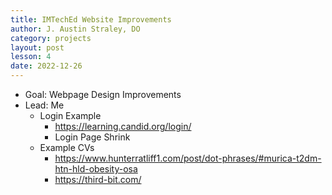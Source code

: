 ```yaml
---
title: IMTechEd Website Improvements
author: J. Austin Straley, DO
category: projects
layout: post
lesson: 4
date: 2022-12-26
---
```


<link rel="stylesheet" href="{{site.baseurl}}/assets/project-style.css">

- Goal: Webpage Design Improvements
- Lead: Me
    - Login Example
        - https://learning.candid.org/login/
        - Login Page Shrink
    - Example CVs
        - https://www.hunterratliff1.com/post/dot-phrases/#murica-t2dm-htn-hld-obesity-osa
        - https://third-bit.com/